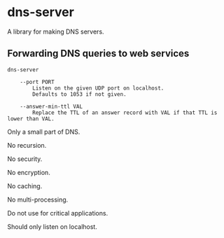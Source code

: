 # dns-server

A library for making DNS servers.

## Forwarding DNS queries to web services

```
dns-server

    --port PORT
        Listen on the given UDP port on localhost.
        Defaults to 1053 if not given.

    --answer-min-ttl VAL
        Replace the TTL of an answer record with VAL if that TTL is lower than VAL.
```

Only a small part of DNS.

No recursion.

No security.

No encryption.

No caching.

No multi-processing.

Do not use for critical applications.

Should only listen on localhost.


